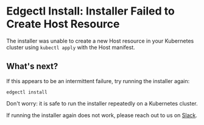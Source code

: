 # Edgectl Install: Installer Failed to Create Host Resource

The installer was unable to create a new Host resource in your Kubernetes cluster using `kubectl apply` with the Host manifest.

## What's next?

If this appears to be an intermittent failure, try running the installer again:

```shell
edgectl install
```

Don't worry: it is safe to run the installer repeatedly on a Kubernetes cluster.

If running the installer again does not work, please reach out to us on [Slack](http://d6e.co/slack).
